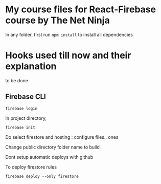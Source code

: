 # My course files for React-Firebase course by The Net Ninja

In any folder, first run `npm install` to install all dependencies

# Hooks used till now and their explanation

to be done

## Firebase CLI

```
firebase login
```

In project directory,

```
firebase init
```

Do select firestore and hosting : configure files.. ones

Change public directory folder name to build

Dont setup automatic deploys with github

To deploy firestore rules

```
firebase deploy --only firestore
```
